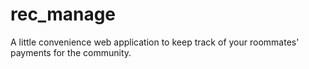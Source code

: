rec_manage
==========

A little convenience web application to keep track of your roommates' payments for the community.
